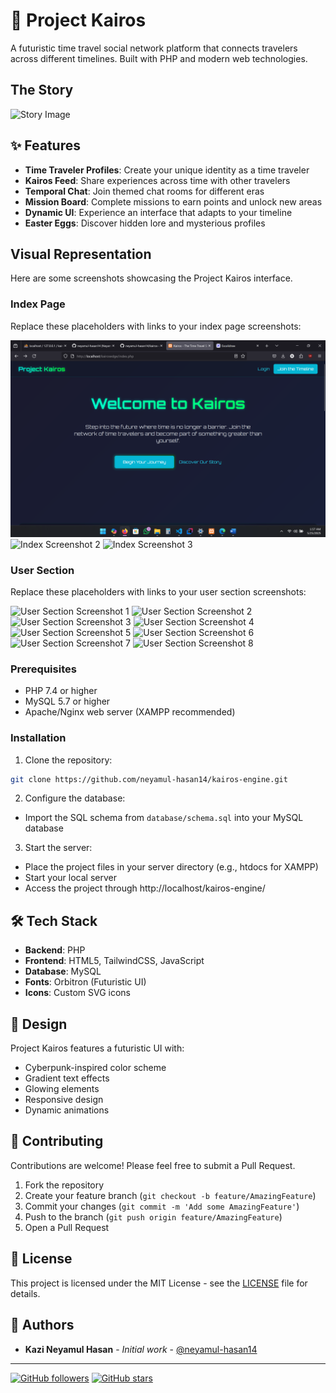 # 🔮 Project Kairos

A futuristic time travel social network platform that connects travelers across different timelines. Built with PHP and modern web technologies.

## The Story

![Story Image](path/to/your/story-image.png)

## ✨ Features

- **Time Traveler Profiles**: Create your unique identity as a time traveler
- **Kairos Feed**: Share experiences across time with other travelers
- **Temporal Chat**: Join themed chat rooms for different eras
- **Mission Board**: Complete missions to earn points and unlock new areas
- **Dynamic UI**: Experience an interface that adapts to your timeline
- **Easter Eggs**: Discover hidden lore and mysterious profiles

## Visual Representation

Here are some screenshots showcasing the Project Kairos interface.

### Index Page

Replace these placeholders with links to your index page screenshots:

![Index Screenshot 1](https://github.com/neyamul-hasan14/kairos-engine/blob/main/Project%20Sample_SS/Index%20page/Kairos%201.png)
![Index Screenshot 2](path/to/your/index-screenshot-2.png)
![Index Screenshot 3](path/to/your/index-screenshot-3.png)

### User Section

Replace these placeholders with links to your user section screenshots:

![User Section Screenshot 1](path/to/your/user-screenshot-1.png)
![User Section Screenshot 2](path/to/your/user-screenshot-2.png)
![User Section Screenshot 3](path/to/your/user-screenshot-3.png)
![User Section Screenshot 4](path/to/your/user-screenshot-4.png)
![User Section Screenshot 5](path/to/your/user-screenshot-5.png)
![User Section Screenshot 6](path/to/your/user-screenshot-6.png)
![User Section Screenshot 7](path/to/your/user-screenshot-7.png)
![User Section Screenshot 8](path/to/your/user-screenshot-8.png) 



### Prerequisites

- PHP 7.4 or higher
- MySQL 5.7 or higher
- Apache/Nginx web server (XAMPP recommended)

### Installation

1. Clone the repository:
```bash
git clone https://github.com/neyamul-hasan14/kairos-engine.git
```

2. Configure the database:
- Import the SQL schema from `database/schema.sql` into your MySQL database

3. Start the server:
- Place the project files in your server directory (e.g., htdocs for XAMPP)
- Start your local server
- Access the project through http://localhost/kairos-engine/

## 🛠️ Tech Stack

- **Backend**: PHP
- **Frontend**: HTML5, TailwindCSS, JavaScript
- **Database**: MySQL
- **Fonts**: Orbitron (Futuristic UI)
- **Icons**: Custom SVG icons

## 🎨 Design

Project Kairos features a futuristic UI with:
- Cyberpunk-inspired color scheme
- Gradient text effects
- Glowing elements
- Responsive design
- Dynamic animations

## 🤝 Contributing

Contributions are welcome! Please feel free to submit a Pull Request.

1. Fork the repository
2. Create your feature branch (`git checkout -b feature/AmazingFeature`)
3. Commit your changes (`git commit -m 'Add some AmazingFeature'`)
4. Push to the branch (`git push origin feature/AmazingFeature`)
5. Open a Pull Request

## 📝 License

This project is licensed under the MIT License - see the [LICENSE](LICENSE) file for details.

## 👥 Authors

- **Kazi Neyamul Hasan** - *Initial work* - [@neyamul-hasan14](https://github.com/neyamul-hasan14)

---


[![GitHub followers](https://img.shields.io/github/followers/neyamul-hasan14?label=Follow&style=social)](https://github.com/neyamul-hasan14)
[![GitHub stars](https://img-camo.githubusercontent.com/5f45a52c3d3c49662870f1420d15124ff064b086a7f490ca3357811318288b71/68747470733a2f2f696d672e736869656c64732e696f2f6769746875622f73746172732f6e6579616d756c2d686173616e31343f7374796c653d736f6369616c)](https://github.com/neyamul-hasan14)

